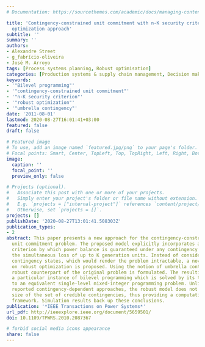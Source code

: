 ```yaml
---
# Documentation: https://sourcethemes.com/academic/docs/managing-content/

title: 'Contingency-constrained unit commitment with n-K security criterion: A robust
  optimization approach'
subtitle: ''
summary: ''
authors:
- Alexandre Street
- g_fabrício-oliveira
- José M. Arroyo
tags: [Process systems planning, Robust optimisation]
categories: [Production systems & supply chain management, Decision making under uncertainty]
keywords:
- '"Bilevel programming"'
- '"contingency-constrained unit commitment"'
- '"n-K security criterion"'
- '"robust optimization"'
- '"umbrella contingency"'
date: '2011-08-01'
lastmod: 2020-08-27T16:01:41+03:00
featured: false
draft: false

# Featured image
# To use, add an image named `featured.jpg/png` to your page's folder.
# Focal points: Smart, Center, TopLeft, Top, TopRight, Left, Right, BottomLeft, Bottom, BottomRight.
image:
  caption: ''
  focal_point: ''
  preview_only: false

# Projects (optional).
#   Associate this post with one or more of your projects.
#   Simply enter your project's folder or file name without extension.
#   E.g. `projects = ["internal-project"]` references `content/project/deep-learning/index.md`.
#   Otherwise, set `projects = []`.
projects: []
publishDate: '2020-08-27T13:01:41.508303Z'
publication_types:
- 2
abstract: This paper presents a new approach for the contingency-constrained single-bus
  unit commitment problem. The proposed model explicitly incorporates an n - K security
  criterion by which power balance is guaranteed under any contingency state comprising
  the simultaneous loss of up to K generation units. Instead of considering all possible
  contingency states, which would render the problem intractable, a novel method based
  on robust optimization is proposed. Using the notion of umbrella contingency, the
  robust counterpart of the original problem is formulated. The resulting model is
  a particular instance of bilevel programming which is solved by its transformation
  to an equivalent single-level mixed-integer programming problem. Unlike previously
  reported contingency-dependent approaches, the robust model does not depend on the
  size of the set of credible contingencies, thus providing a computationally efficient
  framework. Simulation results back up these conclusions.
publication: '*IEEE Transactions on Power Systems*'
url_pdf: http://ieeexplore.ieee.org/document/5659501/
doi: 10.1109/TPWRS.2010.2087367

# forbid social media icons appearance
share: false
---
```


